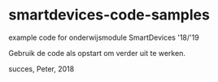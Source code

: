 # smartdevices-code-samples
example code for onderwijsmodule SmartDevices '18/'19

Gebruik de code als opstart om verder uit te werken.

succes,
Peter, 2018

